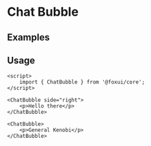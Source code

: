 <script>
	import Example from './Example.svelte';
</script>

# Chat Bubble

## Examples

<Example />

## Usage

```svelte
<script>
	import { ChatBubble } from '@foxui/core';
</script>

<ChatBubble side="right">
	<p>Hello there</p>
</ChatBubble>

<ChatBubble>
	<p>General Kenobi</p>
</ChatBubble>
```
